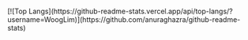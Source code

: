 <br/>
[![Top Langs](https://github-readme-stats.vercel.app/api/top-langs/?username=WoogLim)](https://github.com/anuraghazra/github-readme-stats)
